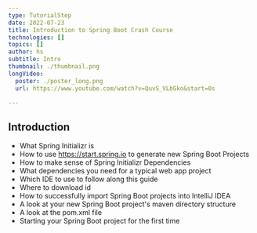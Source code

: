 ```yaml
---
type: TutorialStep
date: 2022-07-23
title: Introduction to Spring Boot Crash Course
technologies: []
topics: []
author: hs
subtitle: Intro
thumbnail: ./thumbnail.png
longVideo:
  poster: ./poster_long.png
  url: https://www.youtube.com/watch?v=QuvS_VLbGko&start=0s

---
```


## Introduction

* What Spring Initializr is
* How to use https://start.spring.io to generate new Spring Boot Projects 
* How to make sense of Spring Initializr Dependencies
* What dependencies you need for a typical web app project
* Which IDE to use to follow along this guide
* Where to download id
* How to successfully import Spring Boot projects into IntelliJ IDEA 
* A look at your new Spring Boot project's maven directory structure
* A look at the pom.xml file 
* Starting your Spring Boot project for the first time